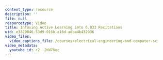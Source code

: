 ```yaml
---
content_type: resource
description: ''
file: null
resourcetype: Video
title: Infusing Active Learning into 6.033 Recitations
uid: e3329846-53d9-016b-a16d-adba4b432036
video_files:
  video_captions_file: /courses/electrical-engineering-and-computer-science/6-033-computer-system-engineering-spring-2018/instructor-insights/infusing-active-learning-into-6.033-recitations/r2_-2KW76ec.vtt
video_metadata:
  youtube_id: r2_-2KW76ec
---
```

